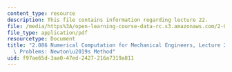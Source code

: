 ```yaml
---
content_type: resource
description: This file contains information regarding lecture 22.
file: /media/https%3A/open-learning-course-data-rc.s3.amazonaws.com/2-086-numerical-computation-for-mechanical-engineers-spring-2013/f97ae65d3aa047ed2427216a7319a811_MIT2_086S13_lecture22.pdf
file_type: application/pdf
resourcetype: Document
title: "2.086 Numerical Computation for Mechanical Engineers, Lecture 22: Nonlinear\
  \ Problems: Newton\u2019s Method"
uid: f97ae65d-3aa0-47ed-2427-216a7319a811
---
```

